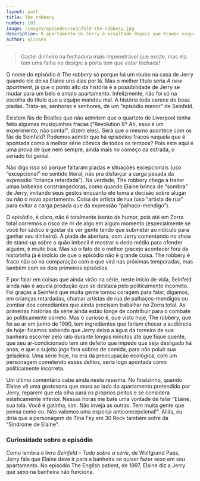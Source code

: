 ```yaml
---
layout: post
title: The robbery
number: 103
image: /images/episodes/seinfeld-the-robbery.jpg
description: O apartamento do Jerry é assaltado depois que Kramer esquece de trancar a porta.
author: ulisses
---
```


> Gastei dinheiro na fechadura mais impenetrável que existe, mas ela tem uma falha no design: a porta tem que estar fechada!

O nome do episódio é *The robbery* só porque há um roubo na casa de Jerry quando ele deixa Elaine uns dias por lá. Mas o melhor título seria *A new apartment*, já que o ponto alto da história é a possibilidade de Jerry se mudar para um belo e amplo apartamento. Infelizmente, não foi só na escolha do título que a equipe mandou mal. A história toda carece de boas piadas. Trata-se, senhoras e senhores, de um “episódio menor” de Seinfeld.

Existem fãs de Beatles que não admitem que o quarteto de Liverpool tenha feito algumas musiquinhas fracas (“Revolution 9? Ah, essa é um experimento, não conta!”, dizem eles). Será que o mesmo acontece com os fãs de Seinfeld? Podemos admitir que há episódios fracos naquela que é apontada como a melhor série cômica de todos os tempos? Pois este aqui é uma prova de que nem sempre, ainda mais no começo da estrada, o seriado foi genial.

Não digo isso só porque faltaram piadas e situações excepcionais (uso “excepcional” no sentido literal, não pra disfarçar a carga pesada da expressão “criança retardada”). Na verdade, The robbery chega a trazer umas bobeiras constrangedoras, como quando Elaine brinca de “sombra” de Jerry, imitando seus gestos enquanto ele toma a decisão sobre alugar ou não o novo apartamento. Coisa de artista de rua (uso “artista de rua” para evitar a carga pesada que da expressão “palhaço-mendigo”).

O episódio, é claro, não é totalmente isento de humor, pois até em Zorra total corremos o risco de rir de algo em algum momento (especialmente se você for sádico e gostar de ver gente tendo que submeter ao ridículo para ganhar seu dinheiro). A piada de abertura, com Jerry comentando no show de stand-up sobre o quão imbecil é mostrar o dedo médio para ofender alguém, é muito boa. Mas só o fato de o melhor gracejo acontecer fora da historinha já é indício de que o episódio não é grande coisa. The robbery é fraco não só na comparação com o que virá nas próximas temporadas, mas também com os dois primeiros episódios.

E por falar em coisas que ainda virão na série, neste início de vida, Seinfeld ainda não é aquela produção que se destaca pelo politicamente incorreto. Foi graças a Seinfeld que muita gente tomou coragem para falar, digamos, em crianças retardadas, chamar artistas de rua de palhaços-mendigos ou zombar dos comediantes que ainda precisam trabalhar no Zorra total. As primeiras histórias da série ainda estão longe de contribuir para o combate ao politicamente correto. Mas o curioso é, que visto hoje, The robbery, que foi ao ar em junho de 1990, tem ingredientes que fariam chocar a audiência de hoje: ficamos sabendo que Jerry deixa a água da torneira de sua banheira escorrer pelo ralo durante longos minutos até que fique quente, que seu ar-condicionado tem um defeito que impede que seja desligado há anos, e que o sujeito joga fora sobras de comida, para não poluir sua geladeira. Uma série hoje, na era da preocupação ecológica, com um personagem cometendo esses delitos, seria logo apontada como politicamente incorreta.

Um último comentário cabe ainda nesta resenha. No finalzinho, quando Elaine vê uma gostosona que mora ao lado do apartamento pretendido por Jerry, reparem que ela olha para os próprios peitos e se considera esteticamente inferior. Nessas horas me bate uma vontade de falar “Elaine, sua tola. Você é gatinha, sim. Não inveja as outras. Tem muita gente que pensa como eu. Nós valemos uma esponja anticoncepcional!”. Aliás, eu diria que a personagem de Tina Fey em 30 Rock também sofre da “Síndrome de Elaine”.

### Curiosidade sobre o episódio
Como lembra o livro *Seinfeld – Tudo sobre a série*, de Wolfgrand Paes, Jerry fala que Elaine deve ir para a banheira se quiser fazer sexo em seu apartamento. No episódio The English patient, de 1997, Elaine diz a Jerry que sexo na banheira não funciona.
